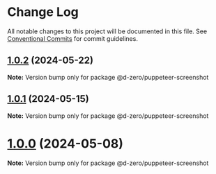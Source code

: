 # Change Log

All notable changes to this project will be documented in this file.
See [Conventional Commits](https://conventionalcommits.org) for commit guidelines.

## [1.0.2](https://github.com/d-zero-dev/tools/compare/@d-zero/puppeteer-screenshot@1.0.1...@d-zero/puppeteer-screenshot@1.0.2) (2024-05-22)

**Note:** Version bump only for package @d-zero/puppeteer-screenshot

## [1.0.1](https://github.com/d-zero-dev/tools/compare/@d-zero/puppeteer-screenshot@1.0.0...@d-zero/puppeteer-screenshot@1.0.1) (2024-05-15)

**Note:** Version bump only for package @d-zero/puppeteer-screenshot

# [1.0.0](https://github.com/d-zero-dev/tools/compare/@d-zero/puppeteer-screenshot@1.0.0-alpha.3...@d-zero/puppeteer-screenshot@1.0.0) (2024-05-08)

**Note:** Version bump only for package @d-zero/puppeteer-screenshot
